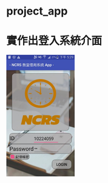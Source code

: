 # project_app
# 實作出登入系統介面
<img src="https://github.com/ga503306/project_app/blob/master/READmefile/%E7%99%BB%E5%85%A5.png" alt="demogif" height="320" width="180">
